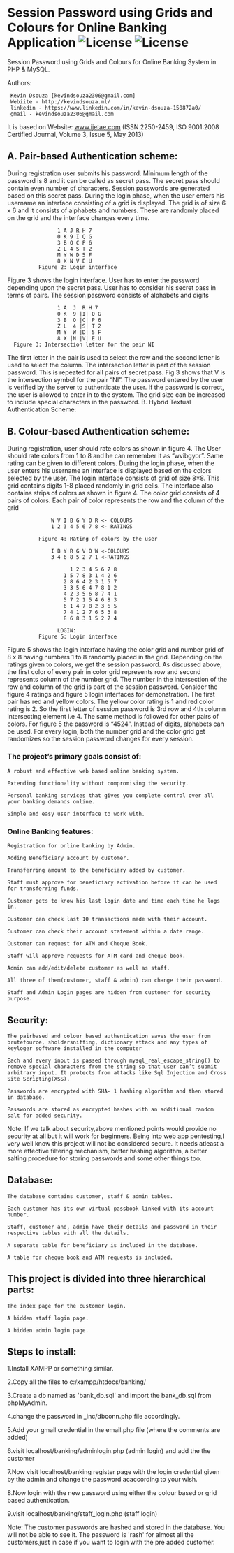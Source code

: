 # Session Password using Grids and Colours for Online Banking Application <img src="https://img.shields.io/badge/License-MIT-green.svg"  alt="License"/> <img src="https://img.shields.io/badge/Kevin-D%27souza-blue.svg"  alt="License"/> 

Session Password using Grids and Colours for Online Banking System in PHP & MySQL.

Authors:

     Kevin Dsouza [kevindsouza2306@gmail.com]
     Webiite - http://kevindsouza.ml/
     linkedin - https://www.linkedin.com/in/kevin-dsouza-150872a0/
     gmail - kevindsouza2306@gmail.com

It is based on Website: www.ijetae.com (ISSN 2250-2459, ISO 9001:2008 Certified Journal, Volume 3, Issue 5, May 2013) 

## A. Pair-based Authentication scheme:

During registration user submits his password. Minimum length of the password is 8 and it can be called as secret pass. The secret pass should contain even number of characters. Session passwords are generated based on this secret pass. During the login phase, when the user enters his username an interface consisting of a grid is displayed. The grid is of size 6 x 6 and it consists of alphabets and numbers. These are randomly placed on the grid and the interface changes every time.

                    1 A J R H 7
                    0 K 9 I Q G
                    3 B O C P 6
                    Z L 4 S T 2
                    M Y W D 5 F
                    8 X N V E U
              Figure 2: Login interface

Figure 3 shows the login interface. User has to enter the password depending upon the secret pass. User has to consider his secret pass in terms of pairs. The session password consists of alphabets and digits

                    1 A  J  R H 7
                    0 K  9 |I| Q G
                    3 B  O |C| P 6
                    Z L  4 |S| T 2
                    M Y  W |D| 5 F
                    8 X |N |V| E U
      Figure 3: Intersection letter for the pair NI

The first letter in the pair is used to select the row and the second letter is used to select the column. The intersection letter is part of the session password. This is repeated for all pairs of secret pass. Fig 3 shows that V is the intersection symbol for the pair “NI”. The password entered by the user is verified by the server to authenticate the user. If the password is correct, the user is allowed to enter in to the system. The grid size can be increased to include special characters in the password. B. Hybrid Textual Authentication Scheme:

## B. Colour-based Authentication scheme:

During registration, user should rate colors as shown in figure 4. The User should rate colors from 1 to 8 and he can remember it as “wvibgyor”. Same rating can be given to different colors. During the login phase, when the user enters his username an interface is displayed based on the colors selected by the user. The login interface consists of grid of size 8×8. This grid contains digits 1-8 placed randomly in grid cells. The interface also contains strips of colors as shown in figure 4. The color grid consists of 4 pairs of colors. Each pair of color represents the row and the column of the grid

                  W V I B G Y O R <- COLOURS
                  1 2 3 4 5 6 7 8 <- RATINGS

              Figure 4: Rating of colors by the user

                  I B Y R G V O W <-COLOURS
                  3 4 6 8 5 2 7 1 <-RATINGS

                        1 2 3 4 5 6 7 8
                      1 5 7 8 3 1 4 2 6
                      2 8 6 4 2 3 1 5 7
                      3 3 5 6 4 7 8 1 2
                      4 2 3 5 6 8 7 4 1
                      5 7 2 1 5 4 6 8 3
                      6 1 4 7 8 2 3 6 5
                      7 4 1 2 7 6 5 3 8
                      8 6 8 3 1 5 2 7 4
                      
                    LOGIN:
              Figure 5: Login interface

Figure 5 shows the login interface having the color grid and number grid of 8 x 8 having numbers 1 to 8 randomly placed in the grid. Depending on the ratings given to colors, we get the session password. As discussed above, the first color of every pair in color grid represents row and second represents column of the number grid. The number in the intersection of the row and column of the grid is part of the session password. Consider the figure 4 ratings and figure 5 login interfaces for demonstration. The first pair has red and yellow colors. The yellow color rating is 1 and red color rating is 2. So the first letter of session password is 3rd row and 4th column intersecting element i.e 4. The same method is followed for other pairs of colors. For figure 5 the password is “4524”. Instead of digits, alphabets can be used. For every login, both the number grid and the color grid get randomizes so the session password changes for every session.

### The project’s primary goals consist of:

    A robust and effective web based online banking system.

    Extending functionality without compromising the security.

    Personal banking services that gives you complete control over all your banking demands online.

    Simple and easy user interface to work with.

### Online Banking features:

    Registration for online banking by Admin.

    Adding Beneficiary account by customer.

    Transferring amount to the beneficiary added by customer.

    Staff must approve for beneficiary activation before it can be used for transferring funds.

    Customer gets to know his last login date and time each time he logs in.

    Customer can check last 10 transactions made with their account.

    Customer can check their account statement within a date range.

    Customer can request for ATM and Cheque Book.

    Staff will approve requests for ATM card and cheque book.

    Admin can add/edit/delete customer as well as staff.

    All three of them(customer, staff & admin) can change their password.

    Staff and Admin Login pages are hidden from customer for security purpose.

## Security:

    The pairbased and colour based authentication saves the user from brutefource, sholdersniffing, dictionary attack and any types of keyloger software installed in the computer

    Each and every input is passed through mysql_real_escape_string() to remove special characters from the string so that user can’t submit arbitrary input. It protects from attacks like Sql Injection and Cross Site Scripting(XSS).

    Passwords are encrypted with SHA- 1 hashing algorithm and then stored in database.

    Passwords are stored as encrypted hashes with an additional random salt for added security.

Note: If we talk about security,above mentioned points would provide no security at all but it will work for beginners. Being into web app pentesting,I very well know this project will not be considered secure. It needs atleast a more effective filtering mechanism, better hashing algorithm, a better salting procedure for storing passwords and some other things too.

## Database:

    The database contains customer, staff & admin tables.

    Each customer has its own virtual passbook linked with its account number.

    Staff, customer and, admin have their details and password in their respective tables with all the details.

    A separate table for beneficiary is included in the database.

    A table for cheque book and ATM requests is included.

## This project is divided into three hierarchical parts:

    The index page for the customer login.

    A hidden staff login page.

    A hidden admin login page.

## Steps to install:

1.Install XAMPP or something similar.

2.Copy all the files to c:/xampp/htdocs/banking/

3.Create a db named as 'bank_db.sql' and import the bank_db.sql from phpMyAdmin.

4.change the password in _inc/dbconn.php file accordingly.

5.Add your gmail credential in the email.php file (where the comments are added)

6.visit localhost/banking/adminlogin.php (admin login) and add the the customer

7.Now visit localhost/banking register page with the login credential given by the admin and change the password acaccording to your wish.

8.Now login with the new password using either the colour based or grid based authentication.

9.visit localhost/banking/staff_login.php (staff login)

Note: The customer passwords are hashed and stored in the database. You will not be able to see it. The password is 'rash' for almost all the customers,just in case if you want to login with the pre added customer.
